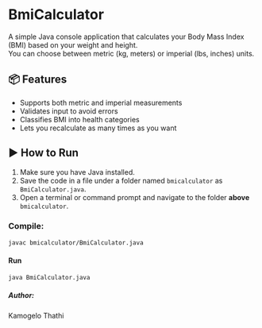 # BmiCalculator
A simple Java console application that calculates your Body Mass Index (BMI) based on your weight and height.  
You can choose between metric (kg, meters) or imperial (lbs, inches) units.

## 📦 Features
- Supports both metric and imperial measurements
- Validates input to avoid errors
- Classifies BMI into health categories
- Lets you recalculate as many times as you want

## ▶️ How to Run

1. Make sure you have Java installed.
2. Save the code in a file under a folder named `bmicalculator` as `BmiCalculator.java`.
3. Open a terminal or command prompt and navigate to the folder **above** `bmicalculator`.

### Compile:
```bash
javac bmicalculator/BmiCalculator.java
```
#### Run
```bash
java BmiCalculator.java
```
##### Author:
Kamogelo Thathi
